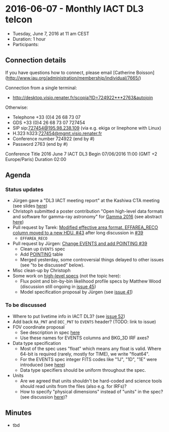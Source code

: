 # 2016-06-07 - Monthly IACT DL3 telcon

* Tuesday, June 7, 2016 at 11 am CEST
* Duration: 1 hour
* Participants: 

## Connection details

If you have questions how to connect, please email [Catherine Boisson]
(http://www.iau.org/administration/membership/individual/7665/)

Connection from a single terminal:
* http://desktop.visio.renater.fr/scopia?ID=724922***2763&autojoin


Otherwise:

* Telephone +33 (0)4 26 68 73 07
* GDS     	+33 (0)4 26 68 73 07 727454
* SIP     	sip:727454@195.98.238.109 (via e.g. ekiga or linephone with Linux)
* H.323     h323:727454@mgmt.visio.renater.fr
* Conference number    724922 (end by #)
* Password             2763 (end by #)


Conference
Title 	2016 June 7 IACT DL3
Begin 	07/06/2016 11:00 (GMT +2 Europe/Paris)
Duration 	02:00


## Agenda

### Status updates

* Jürgen gave a "DL3 IACT meeting report" at the Kashiwa CTA meeting (see slides [here](https://www.cta-observatory.org/indico/contributionDisplay.py?contribId=60&sessionId=10&confId=1046))
* Christoph submitted a poster contribution "Open high-level data formats and software for gamma-ray astronomy" for [Gamma 2016](https://www.mpi-hd.mpg.de/hd2016/pages/news.php) (see abstract
[here](https://github.com/open-gamma-ray-astro/open-gamma-ray-astro-gamma2016))
* Pull request by Tarek: [Modified effective area format. EFFAREA_RECO column moved to a new HDU. #43](https://github.com/open-gamma-ray-astro/gamma-astro-data-formats/pull/43) after long discussion in [#39](https://github.com/open-gamma-ray-astro/gamma-astro-data-formats/issues/35)
  * ``EFFAREA_RECO``
* Pull request by Jürgen: [Change EVENTS and add POINTING #39](https://github.com/open-gamma-ray-astro/gamma-astro-data-formats/pull/39)
  * Clean up ``EVENTS`` spec
  * Add [POINTING](http://gamma-astro-data-formats.readthedocs.io/en/latest/events/pointing.html) table
  * Merged yesterday, some controversial things delayed to other issues (see "to be discussed" below).
* Misc clean-up by Christoph
* Some work on [high-level specs](http://gamma-astro-data-formats.readthedocs.io/en/latest/results/index.html)
  (not the topic here):
  * Flux point and bin-by-bin likelihood profile specs by Matthew Wood (discussion still ongoing in [issue 45](https://github.com/open-gamma-ray-astro/gamma-astro-data-formats/issues/45))
  * Model specification proposal by Jürgen (see [issue 41](https://github.com/open-gamma-ray-astro/gamma-astro-data-formats/issues/41))

### To be discussed

* Where to put livetime info in IACT DL3? (see [issue 52](https://github.com/open-gamma-ray-astro/gamma-astro-data-formats/issues/52))
* Add back `RA_PNT` and `DEC_PNT` to `EVENTS` header? (TODO: link to issue)
* FOV coordinate proposal
  * See description in spec [here](http://gamma-astro-data-formats.readthedocs.io/en/latest/general/coordinates.html#field-of-view)
  * Use these names for EVENTS columns and BKG_3D IRF axes?
* Data type specification
  * Most of the spec uses "float" which means any float is valid.
    Where 64-bit is required (rarely, mostly for TIME), we write "float64".
  * For the EVENTS spec integer FITS codes like "1J", "1D", "1E"
    were introduced (see [here](http://gamma-astro-data-formats.readthedocs.io/en/latest/events/events.html))
  * Data type specifiers should be uniform throughout the spec.
* Units
  * Are we agreed that units shouldn't be hard-coded and science tools should read
    units from the files (also e.g. for IRFs)?
  * How to specify "physical dimensions" instead of "units" in the spec?
    (see discussion [here](https://github.com/open-gamma-ray-astro/gamma-astro-data-formats/issues/45#issuecomment-220962019))?

## Minutes

* tbd
